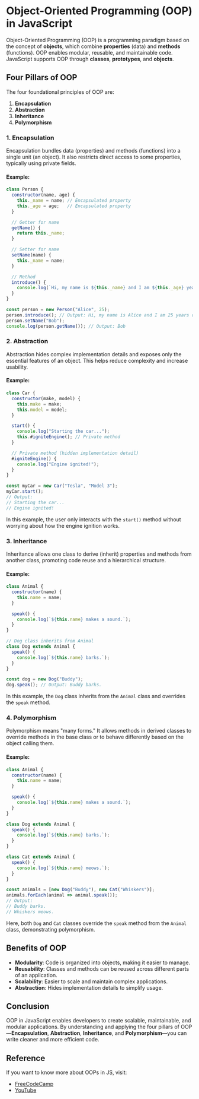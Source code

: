 # Object-Oriented Programming (OOP) in JavaScript

Object-Oriented Programming (OOP) is a programming paradigm based on the concept of **objects**, which combine **properties** (data) and **methods** (functions). OOP enables modular, reusable, and maintainable code. JavaScript supports OOP through **classes**, **prototypes**, and **objects**.


## Four Pillars of OOP

The four foundational principles of OOP are:

1. **Encapsulation**
2. **Abstraction**
3. **Inheritance**
4. **Polymorphism**


### 1. **Encapsulation**

Encapsulation bundles data (properties) and methods (functions) into a single unit (an object). It also restricts direct access to some properties, typically using private fields.

#### Example:

```javascript
class Person {
  constructor(name, age) {
    this._name = name; // Encapsulated property
    this._age = age;   // Encapsulated property
  }

  // Getter for name
  getName() {
    return this._name;
  }

  // Setter for name
  setName(name) {
    this._name = name;
  }

  // Method
  introduce() {
    console.log(`Hi, my name is ${this._name} and I am ${this._age} years old.`);
  }
}

const person = new Person("Alice", 25);
person.introduce(); // Output: Hi, my name is Alice and I am 25 years old.
person.setName("Bob");
console.log(person.getName()); // Output: Bob
```


### 2. **Abstraction**

Abstraction hides complex implementation details and exposes only the essential features of an object. This helps reduce complexity and increase usability.

#### Example:

```javascript
class Car {
  constructor(make, model) {
    this.make = make;
    this.model = model;
  }

  start() {
    console.log("Starting the car...");
    this.#igniteEngine(); // Private method
  }

  // Private method (hidden implementation detail)
  #igniteEngine() {
    console.log("Engine ignited!");
  }
}

const myCar = new Car("Tesla", "Model 3");
myCar.start(); 
// Output:
// Starting the car...
// Engine ignited!
```

In this example, the user only interacts with the `start()` method without worrying about how the engine ignition works.


### 3. **Inheritance**

Inheritance allows one class to derive (inherit) properties and methods from another class, promoting code reuse and a hierarchical structure.

#### Example:

```javascript
class Animal {
  constructor(name) {
    this.name = name;
  }

  speak() {
    console.log(`${this.name} makes a sound.`);
  }
}

// Dog class inherits from Animal
class Dog extends Animal {
  speak() {
    console.log(`${this.name} barks.`);
  }
}

const dog = new Dog("Buddy");
dog.speak(); // Output: Buddy barks.
```

In this example, the `Dog` class inherits from the `Animal` class and overrides the `speak` method.


### 4. **Polymorphism**

Polymorphism means "many forms." It allows methods in derived classes to override methods in the base class or to behave differently based on the object calling them.

#### Example:

```javascript
class Animal {
  constructor(name) {
    this.name = name;
  }

  speak() {
    console.log(`${this.name} makes a sound.`);
  }
}

class Dog extends Animal {
  speak() {
    console.log(`${this.name} barks.`);
  }
}

class Cat extends Animal {
  speak() {
    console.log(`${this.name} meows.`);
  }
}

const animals = [new Dog("Buddy"), new Cat("Whiskers")];
animals.forEach(animal => animal.speak());
// Output:
// Buddy barks.
// Whiskers meows.
```

Here, both `Dog` and `Cat` classes override the `speak` method from the `Animal` class, demonstrating polymorphism.


## Benefits of OOP

- **Modularity**: Code is organized into objects, making it easier to manage.
- **Reusability**: Classes and methods can be reused across different parts of an application.
- **Scalability**: Easier to scale and maintain complex applications.
- **Abstraction**: Hides implementation details to simplify usage.

## Conclusion

OOP in JavaScript enables developers to create scalable, maintainable, and modular applications. By understanding and applying the four pillars of OOP—**Encapsulation**, **Abstraction**, **Inheritance**, and **Polymorphism**—you can write cleaner and more efficient code.

## Reference 
If you want to know more about OOPs in JS, visit:

- [FreeCodeCamp](https://www.freecodecamp.org/news/object-oriented-programming-javascript/)
- [YouTube](https://www.youtube.com/watch?v=FH_6ww5b52k&list=PLfEr2kn3s-br9ZFmejfLhAgMbGgbpdof8&index=128&pp=iAQB)